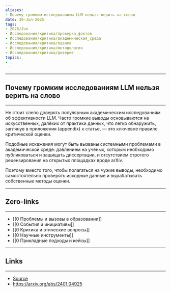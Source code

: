 ```yaml
---
aliases: 
- Почему громким исследованиям LLM нельзя верить на слово 
date: 30-Jun-2025
tags:
- 2025/Jun
- Исследования/критика/проверка_фактов
- Исследования/критика/академическая_среда
- Исследования/критика/оценка
- Исследования/критика/методология
- Исследования/критика/доверие
topics:
- .
---
```

-----
##  Почему громким исследованиям LLM нельзя верить на слово 
-----
Не стоит слепо доверять популярным академическим исследованиям об эффективности LLM. Часто громкие выводы основываются на искусственных, далёких от практики данных, что легко обнаружить, заглянув в приложения (appendix) к статье, — это ключевое правило критической оценки.

Подобные искажения могут быть вызваны системными проблемами в академической среде: давлением на учёных, которым необходимо публиковаться и защищать диссертации, и отсутствием строгого рецензирования на открытых площадках вроде arXiv. 

Поэтому вместо того, чтобы полагаться на чужие выводы, необходимо самостоятельно проверять исходные данные и вырабатывать собственные методы оценки.

---
## Zero-links
---
- [[0 Проблемы и вызовы в образовании]]
- [[0 События и инициативы]]
- [[0 Критика и этические вопросы]]
- [[0 Научные инструменты]]
- [[0 Прикладные подходы и кейсы]]

---
## Links
---
- [Source](https://t.me/turboproject/1778)
- https://arxiv.org/abs/2401.04925